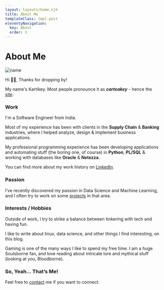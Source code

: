 ```yaml
---
layout: layouts/home.njk
title: About Me
templateClass: tmpl-post
eleventyNavigation:
  key: About
  order: 3
---
```


<h1>About Me</h1>

<div class="float-right m-1 mr-3 p-4 w-32 h-32 relative flex justify-center items-center overflow-hidden rounded-full bg-gray-400  dark:bg-gray-300">
<img alt="name" src="/img/avatar.png" class='rounded-full'/>
</div>

<!-- Quote Animation -->
<blockquote id="qotd"></blockquote>

<!-- The script itself, loaded AFTER your root element. -->
<script src="https://unpkg.com/typeit@8.7.1/dist/index.umd.js"></script>
<script>
  new TypeIt("#qotd", {
    speed: 30,
    waitUntilVisible: true
  })
  .type("The illiterate of the 21st century will not be those who cannot read and write, but those who cannot learn, unlearn, and relearn.")
  .break({ delay: 500 })
  .type("<em>- ChatGPT</em>")
  .pause(500)
  .delete(7)
  .pause(500)
  .type("<em>Alvin Toffler</em>")
  .go();
</script>


Hi 👋🏼, Thanks for dropping by!

My name's Kartikey. Most people pronounce it as **_carteakey_** - hence the [site](https://carteakey.dev).

### Work

I'm a Software Engineer from India.

Most of my experience has been with clients in the **Supply Chain** & **Banking** industries, where I helped analyze, design & implement business applications.

My professional programming experience has been developing applications and automating stuff (the boring one, of course) in **Python**, **PL/SQL** & working with databases like **Oracle** & **Netezza**.

You can find more about my work history on [LinkedIn](https://www.linkedin.com/in/kartikeychauhan).

### Passion

I’ve recently discovered my passion in Data Science and Machine Learning, and I often try to work on some [projects](https://github.com/carteakey) in that area.

### Interests / Hobbies

Outside of work, I try to strike a balance between tinkering with tech and having fun.

I like to write about linux, data science, and other things I find interesting, on this blog.

Gaming is one of the many ways I like to spend my free time. I am a huge Soulsborne fan, and love reading about intricate lore and mythical stuff (looking at you, Bloodborne).

### So, Yeah… That’s Me!

Feel free to [contact](mailto:kartikeychauhan27@gmail.com) me if you want to connect.

